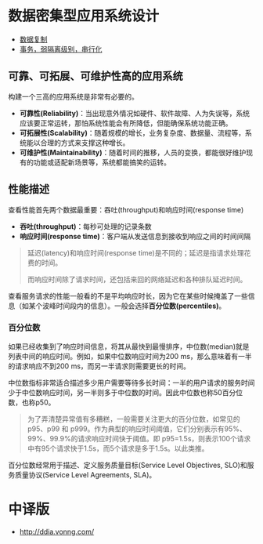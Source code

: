 # 数据密集型应用系统设计

- [数据复制](data-dulplcation.md)
- [事务，弱隔离级别，串行化](transaction.md)

## 可靠、可拓展、可维护性高的应用系统

构建一个三高的应用系统是非常有必要的。

- **可靠性(Reliability)**：当出现意外情况如硬件、软件故障、人为失误等，系统应该要正常运转，那怕系统性能会有所降低，但能确保系统功能正确。
- **可拓展性(Scalability)**：随着规模的增长，业务复杂度、数据量、流程等，系统能以合理的方式来支撑这种增长。
- **可维护性(Maintainability)**：随着时间的推移，人员的变换，都能很好维护现有的功能或适配新场景等，系统都能搞笑的运转。

## 性能描述

查看性能首先两个数据最重要：吞吐(throughput)和响应时间(response time)

- **吞吐(throughput)**：每秒可处理的记录条数
- **响应时间(response time)**：客户端从发送信息到接收到响应之间的时间间隔

> 延迟(latency)和响应时间(response time)是不同的；延迟是指请求处理花费的时间。
>
> 而响应时间除了请求时间，还包括来回的网络延迟和各种排队延迟时间。

查看服务请求的性能一般看的不是平均响应时长，因为它在某些时候掩盖了一些信息（如某个波峰时间段内的信息）。一般会选择**百分位数(percentiles)**。

### 百分位数

如果已经收集到了响应时间信息，将其从最快到最慢排序，中位数(median)就是列表中间的响应时间。例如，如果中位数响应时间为200 ms，那么意味着有一半的请求响应不到200 ms，而另一半请求则需要更长的时间。

中位数指标非常适合描述多少用户需要等待多长时间：一半的用户请求的服务时间少于中位数响应时间，另一半则多于中位数的时间。因此中位数也称50百分位数，也称p50。

> 为了弄清楚异常值有多糟糕，一般需要关注更大的百分位数，如常见的 p95、p99 和 p999。作为典型的响应时间阈值，它们分别表示有95%、99%、99.9%的请求响应时间快于阈值。即 p95=1.5s，则表示100个请求中有95个请求快于1.5s，而5个请求是多于1.5s。以此类推。

百分位数经常用于描述、定义服务质量目标(Service Level Objectives, SLO)和服务质量协议(Service Level Agreements, SLA)。

# 中译版
- http://ddia.vonng.com/

